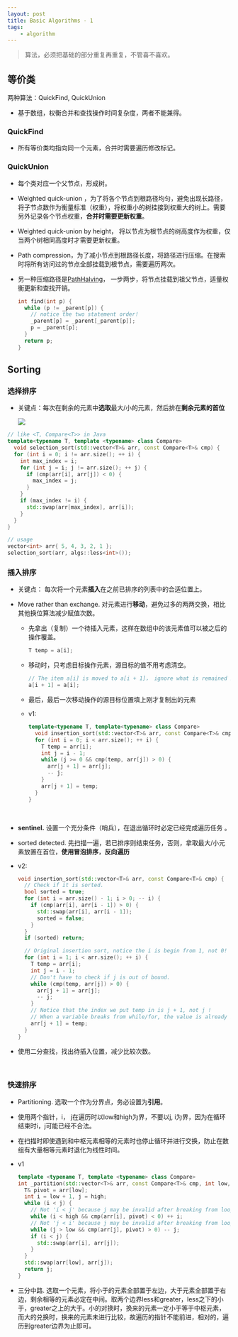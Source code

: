 ```yaml
---
layout: post
title: Basic Algorithms - 1
tags: 
    - algorithm
---
```


> 算法，必须把基础的部分重复再重复，不管喜不喜欢。



## 等价类

两种算法：QuickFind, QuickUnion

- 基于数组，权衡合并和查找操作时间复杂度，两者不能兼得。

### QuickFind

- 所有等价类均指向同一个元素，合并时需要遍历修改标记。

### QuickUnion

- 每个类对应一个父节点，形成树。

- Weighted quick-union  ，为了将各个节点到根路径均匀，避免出现长路径，将子节点数作为衡量标准（权重），将权重小的树挂接到权重大的树上。需要另外记录各个节点权重，**合并时需要更新权重**。

- Weighted quick-union by height， 将以节点为根节点的树高度作为权重，仅当两个树相同高度时才需要更新权重。

- Path compression，为了减小节点到根路径长度，将路径进行压缩。在搜索时将所有访问过的节点全部挂载到根节点，需要遍历两次。

- 另一种压缩路径是[PathHalving](http://algs4.cs.princeton.edu/15uf/WeightedQuickUnionPathHalvingUF.java.html)， 一步两步，将节点挂载到祖父节点，适量权衡更新和查找开销。

  ```c++
  int find(int p) {
    while (p != _parent[p]) {
      // notice the two statement order!
      _parent[p] = _parent[_parent[p]];
      p = _parent[p];
    }
    return p;
  }
  ```




## Sorting

### 选择排序

- 关键点：每次在剩余的元素中**选取**最大/小的元素，然后排在**剩余元素的首位**

  ![](http://algs4.cs.princeton.edu/21elementary/images/selection.png)

```c++
// like <T, Compare<T>> in Java
template<typename T, template <typename> class Compare>
  void selection_sort(std::vector<T>& arr, const Compare<T>& cmp) {
  for (int i = 0; i != arr.size(); ++ i) {
    int max_index = i;
    for (int j = i; j != arr.size(); ++ j) {
      if (cmp(arr[i], arr[j]) < 0) {
        max_index = j;
      }
    }
    if (max_index != i) {
      std::swap(arr[max_index], arr[i]);
    }
  }
}

// usage
vector<int> arr{ 5, 4, 3, 2, 1 };
selection_sort(arr, algs::less<int>());
```



### 插入排序

- 关键点： 每次将一个元素**插入**在之前已排序的列表中的合适位置上。

- Move rather than exchange. 对元素进行**移动**，避免过多的两两交换，相比其他换位算法减少赋值次数。

  - 先拿出（复制）一个待插入元素，这样在数组中的该元素值可以被之后的操作覆盖。

    ```C++
    T temp = a[i];
    ```

  - 移动时，只考虑目标操作元素，源目标的值不用考虑清空。

    ```c++
    // The item a[i] is moved to a[i + 1]， ignore what is remained in a[i]
    a[i + 1] = a[i];  
    ```

  - 最后，最后一次移动操作的源目标位置填上刚才复制出的元素

  - v1: 

    ```c++
    template<typename T, template<typename> class Compare>
      void insertion_sort(std::vector<T>& arr, const Compare<T>& cmp) {
      for (int i = 0; i < arr.size(); ++ i) {
        T temp = arr[i];
        int j = i - 1;
        while (j >= 0 && cmp(temp, arr[j]) > 0) {
          arr[j + 1] = arr[j];
          -- j;
        }
        arr[j + 1] = temp;
      }
    }
    ```

    ​

- **sentinel.** 设置一个充分条件（哨兵），在退出循环时必定已经完成遍历任务 。

- sorted detected. 先扫描一遍，若已排序则结束任务，否则，拿取最大/小元素放置在首位，**使用冒泡排序**，**反向遍历**

- v2: 

  ```C++
  void insertion_sort(std::vector<T>& arr, const Compare<T>& cmp) {
    // Check if it is sorted.
    bool sorted = true;
    for (int i = arr.size() - 1; i > 0; -- i) {
      if (cmp(arr[i], arr[i - 1]) > 0) {
        std::swap(arr[i], arr[i - 1]);
        sorted = false;
      }
    }
    if (sorted) return;

    // Original insertion sort, notice the i is begin from 1, not 0!
    for (int i = 1; i < arr.size(); ++ i) {
      T temp = arr[i];
      int j = i - 1;
      // Don't have to check if j is out of bound.
      while (cmp(temp, arr[j]) > 0) {
        arr[j + 1] = arr[j];
        -- j;
      }
      // Notice that the index we put temp in is j + 1, not j ! 
      // When a variable breaks from while/for, the value is already invalid
      arr[j + 1] = temp;
    }
  }
  ```

- 使用二分查找，找出待插入位置，减少比较次数。

  ​

### 快速排序

- Partitioning. 选取一个作为分界点，务必设置为**引用**。

- 使用两个指针，i， j在遍历时以low和high为界，不要以j, i为界，因为在循环结束时i，j可能已经不合法。

- 在扫描时即使遇到和中枢元素相等的元素时也停止循环并进行交换，防止在数组有大量相等元素时退化为线性时间。

- v1

  ```c++
  template <typename T, template <typename> class Compare>
  int _partition(std::vector<T>& arr, const Compare<T>& cmp, int low, int high) {
    T& pivot = arr[low];
    int i = low + 1, j = high;
    while (i < j) {
      // Not 'i < j' because j may be invalid after breaking from loop
      while (i < high && cmp(arr[i], pivot) < 0) ++ i;
      // Not 'j < i' because j may be invalid after breaking from loop
      while (j > low && cmp(arr[j], pivot) > 0) -- j;
      if (i < j) {
        std::swap(arr[i], arr[j]);
      }
    }
    std::swap(arr[low], arr[j]);
    return j;
  }
  ```

- 三分中路. 选取一个元素，将小于的元素全部置于左边，大于元素全部置于右边，剩余相等的元素必定在中间。取两个边界less和greater，less之下的小于，greater之上的大于。小的对换时，换来的元素一定小于等于中枢元素，而大的兑换时，换来的元素未进行比较，故遍历的指针不能前进，相对的，遍历到greater边界为止即可。